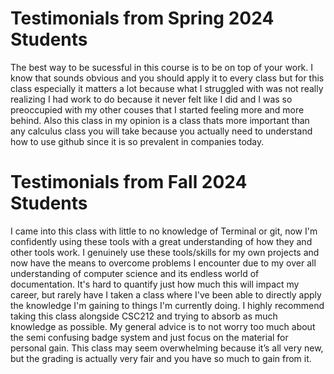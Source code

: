 # Testimonials from Spring 2024 Students

The best way to be sucessful in this course is to be on top of your work. I know that sounds obvious and you should apply it to every class but for this class especially it matters a lot because what I struggled with was not really realizing I had work to do because it never felt like I did and I was so preoccupied with my other couses that I started feeling more and more behind. 
Also this class in my opinion is a class thats more important than any calculus class you will take because you actually need to understand how to use github since it is so prevalent in companies today. 

# Testimonials from Fall 2024 Students
I came into this class with little to no knowledge of Terminal or git, now I'm confidently using these tools with a great understanding of how they and other tools work. 
I genuinely use these tools/skills for my own projects and now have the means to overcome problems I encounter due to my over all understanding of computer science and its endless world of documentation.   It's hard to quantify just how much this will impact my career, but rarely have I taken a class where I've been able to directly apply the knowledge I'm gaining to things I'm currently doing. I highly recommend taking this class alongside CSC212 and trying to absorb as much knowledge as possible. 
My general advice is to not worry too much about the semi confusing badge system and just focus on the material for personal gain. This class may seem overwhelming because it’s all very new, but the grading is actually very fair and you have so much to gain from it.    

